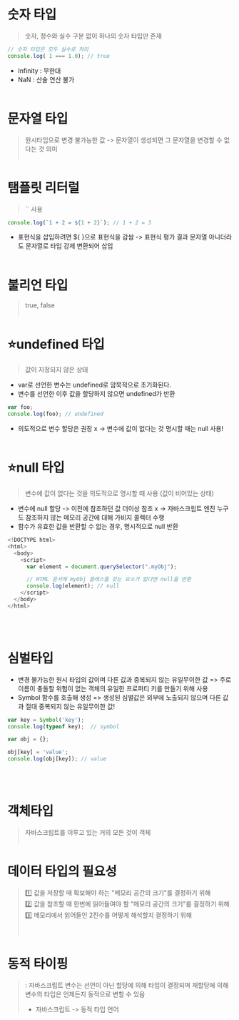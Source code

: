 # 숫자 타입
> 숫자, 정수와 실수 구분 없이 하나의 숫자 타입만 존재
```js
// 숫자 타입은 모두 실수로 처리
console.log( 1 === 1.0); // true
```
+ Infinity : 무한대
+ NaN : 산술 연산 불가
<br/><br/>
# 문자열 타입
> 원시타입으로 변경 불가능한 값 -> 문자열이 생성되면 그 문자열을 변경할 수 없다는 것 의미
<br/><br/>
# 탬플릿 리터럴
> `` 사용
```js
console.log(`1 + 2 = ${1 + 2}`); // 1 + 2 = 3
```
+ 표현식을 삽입하려면 ${ }으로 표현식을 감쌈 -> 표현식 평가 결과 문자열 아니더라도 문자열로 타입 강제 변환되어 삽입
<br/><br/>
# 불리언 타입
> true, false
<br/><br/>
# ⭐undefined 타입 
> 값이 지정되지 않은 상태
+ var로 선언한 변수는 undefined로 암묵적으로 초기화된다.
+ 변수를 선언한 이후 값을 할당하지 않으면 undefined가 반환
```js
var foo;
console.log(foo); // undefined
```
* 의도적으로 변수 할당은 권장 x -> 변수에 값이 없다는 것 명시할 때는 null 사용!
<br/><br/>
# ⭐null 타입
> 변수에 값이 없다는 것을 의도적으로 명시할 때 사용 (값이 비어있는 상태)
+ 변수에 null 할당 -> 이전에 참조하던 값 더이상 참조 x  -> 자바스크립트 엔진 누구도 참조하지 않는 메모리 공간에 대해 가비지 콜렉터 수행
+ 함수가 유효한 값을 반환할 수 없는 경우, 명시적으로 null 반환
```js
<!DOCTYPE html>
<html>
  <body>
    <script>
      var element = document.querySelector(".myObj");

      // HTML 문서에 myObj 클래스를 갖는 요소가 없다면 null을 반환
      console.log(element); // null
    </script>
  </body>
</html>
```
<br/><br/>
# 심벌타입
+ 변경 불가능한 원시 타입의 값이며 다른 값과 중복되지 않는 유일무이한 값 => 주로 이름이 충돌할 위험이 없는 객체의 유일한 프로퍼티 키를 만들기 위해 사용
+ Symbol 함수를 호출해 생성 => 생성된 심벌값은 외부에 노출되지 않으며 다른 값과 절대 중복되지 않는 유일무이한 값!
```js
var key = Symbol('key');
console.log(typeof key);  // symbol

var obj = {};

obj[key] = 'value';
console.log(obj[key]); // value
```
<br/><br/>
# 객체타입
> 자바스크립트를 이루고 있는 거의 모든 것이 객체
<br/><br/>
# 데이터 타입의 필요성 
> 1️⃣ 값을 저장할 때 확보해야 하는 "메모리 공간의 크기"를 결정하기 위해<br/>
> 2️⃣ 값을 참조할 때 한번에 읽어들여야 할 "메모리 공간의 크기"를 결정하기 위해<br/>
> 3️⃣ 메모리에서 읽어들인 2진수를 어떻게 해석할지 결정하기 위해<br/>
<br/><br/>
# 동적 타이핑
> : 자바스크립트 변수는 선언이 아닌 할당에 의해 타입이 결정되며 재할당에 의해 변수의 타입은 언제든지 동적으로 변할 수 있음<br/>
> - 자바스크립트 -> 동적 타입 언어




